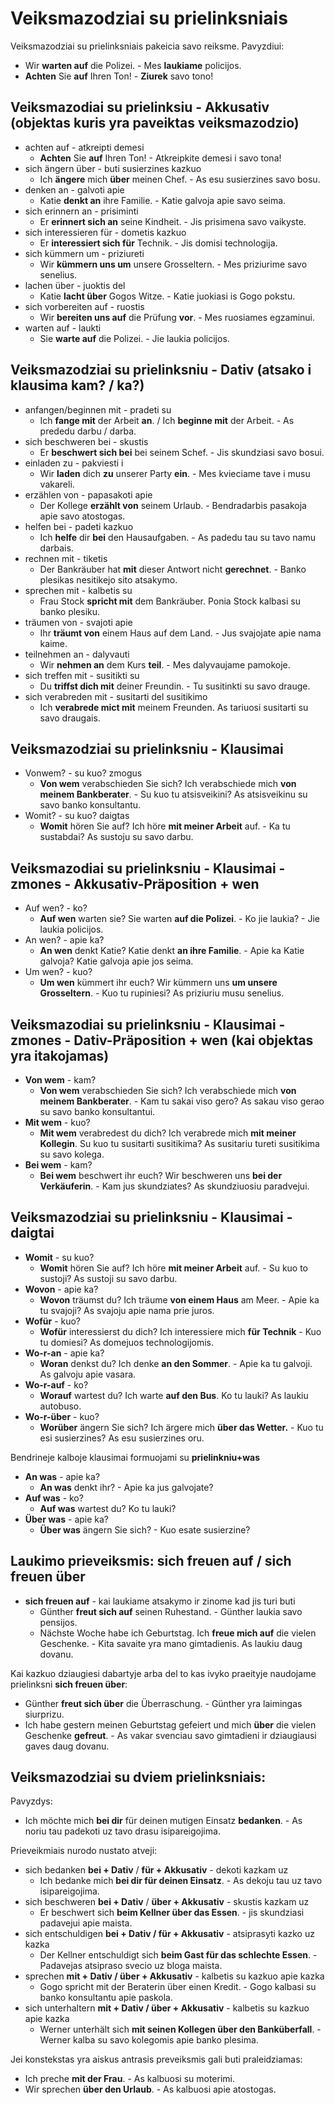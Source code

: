 # Veiksmazodziai su prielinksniais

Veiksmazodziai su prielinksniais pakeicia savo reiksme. Pavyzdiui:

- Wir **warten auf** die Polizei. - Mes **laukiame** policijos.
- **Achten** Sie **auf** Ihren Ton! - **Ziurek** savo tono!

## Veiksmazodiai su prielinksiu - Akkusativ (objektas kuris yra paveiktas veiksmazodzio)

- achten auf - atkreipti demesi
    - **Achten** Sie **auf** Ihren Ton! - Atkreipkite demesi i savo tona!
- sich ängern über - buti susierzines kazkuo
    - Ich **ängere** mich **über** meinen Chef. - As esu susierzines savo bosu.
- denken an - galvoti apie
    - Katie **denkt an** ihre Familie. - Katie galvoja apie savo seima.
- sich erinnern an - prisiminti
    -  Er **erinnert sich an** seine Kindheit. - Jis prisimena savo vaikyste.
- sich interessieren für - dometis kazkuo
    -  Er **interessiert sich für** Technik. - Jis domisi technologija.
- sich kümmern um - priziureti
    -  Wir **kümmern uns um** unsere Grosseltern. - Mes priziurime savo senelius.
- lachen über - juoktis del
    -  Katie **lacht über** Gogos Witze. - Katie juokiasi is Gogo pokstu.
-  sich vorbereiten auf - ruostis
    -  Wir **bereiten uns auf** die Prüfung **vor**. - Mes ruosiames egzaminui.
-  warten auf - laukti
    -  Sie **warte auf** die Polizei. - Jie laukia policijos.

## Veiksmazodziai su prielinksniu - Dativ (atsako i klausima kam? / ka?)

- anfangen/beginnen mit - pradeti su
    -  Ich **fange mit** der Arbeit **an**. / Ich **beginne mit** der Arbeit. - As prededu darbu / darba.
- sich beschweren bei - skustis
    -  Er **beschwert sich bei** bei seinem Schef. - Jis skundziasi savo bosui.
- einladen zu - pakviesti i
    -  Wir **laden** dich **zu** unserer Party **ein**. - Mes kvieciame tave i musu vakareli.
- erzählen von - papasakoti apie
    -  Der Kollege **erzählt von** seinem Urlaub. - Bendradarbis pasakoja apie savo atostogas.
- helfen bei - padeti kazkuo
    -  Ich **helfe** dir **bei** den Hausaufgaben. - As padedu tau su tavo namu darbais.
- rechnen mit - tiketis
    -  Der Bankräuber hat **mit** dieser Antwort nicht **gerechnet**. - Banko plesikas nesitikejo sito atsakymo.
- sprechen mit - kalbetis su
    -  Frau Stock **spricht mit** dem Bankräuber. Ponia Stock kalbasi su banko plesiku.
- träumen von - svajoti apie
    -  Ihr **träumt von** einem Haus auf dem Land. - Jus svajojate apie nama kaime.
- teilnehmen an - dalyvauti
    -  Wir **nehmen an** dem Kurs **teil**. - Mes dalyvaujame pamokoje.
- sich treffen mit - susitikti su
    -  Du **triffst dich mit** deiner Freundin. - Tu susitinkti su savo drauge.
- sich verabreden mit - susitarti del susitikimo
    -  Ich **verabrede mict mit** meinem Freunden. As tariuosi susitarti su savo draugais.

## Veiksmazodziai su prielinksniu - Klausimai

- Vonwem? - su kuo? zmogus
    - **Von wem** verabschieden Sie sich? Ich verabschiede mich **von meinem Bankberater**. - Su kuo tu atsisveikini? As atsisveikinu su savo banko konsultantu.
- Womit? - su kuo? daigtas
    - **Womit** hören Sie auf? Ich höre **mit meiner Arbeit** auf. - Ka tu sustabdai? As sustoju su savo darbu.

 ## Veiksmazodiai su prielinksniu - Klausimai - zmones - Akkusativ-Präposition + wen

- Auf wen? - ko?
    - **Auf wen** warten sie? Sie warten **auf die Polizei**. - Ko jie laukia? - Jie laukia policijos.
- An wen? - apie ka?
    - **An wen** denkt Katie? Katie denkt **an ihre Familie**. - Apie ka Katie galvoja? Katie galvoja apie jos seima.
- Um wen? - kuo?
    - **Um wen** kümmert ihr euch? Wir kümmern uns **um unsere Grosseltern**. - Kuo tu rupiniesi? As priziuriu musu senelius.

 ## Veiksmazodiai su prielinksniu - Klausimai - zmones - Dativ-Präposition + wen (kai objektas yra itakojamas)

- **Von wem** - kam?
    -    **Von wem** verabschieden Sie sich? Ich verabschiede mich **von meinem Bankberater**. - Kam tu sakai viso gero? As sakau viso gerao su savo banko konsultantui.
- **Mit wem** - kuo?
    -    **Mit wem** verabredest du dich? Ich verabrede mich **mit meiner Kollegin**. Su kuo tu susitarti susitikima? As susitariu tureti susitikima su savo kolega.
- **Bei wem** - kam?
    -    **Bei wem** beschwert ihr euch? Wir beschweren uns **bei der Verkäuferin**. - Kam jus skundziates? As skundziuosiu paradvejui.

## Veiksmazodziai su prielinksniu - Klausimai - daigtai

- **Womit** - su kuo?
    -    **Womit** hören Sie auf? Ich höre **mit meiner Arbeit** auf. - Su kuo to sustoji? As sustoji su savo darbu.
- **Wovon** - apie ka?
    -    **Wovon** träumst du? Ich träume **von einem Haus** am Meer. - Apie ka tu svajoji? As svajoju apie nama prie juros.
- **Wofür** - kuo?
    -    **Wofür** interessierst du dich? Ich interessiere mich **für Technik** - Kuo tu domiesi? As domejuos technologijomis.
- **Wo-r-an** - apie ka?
    -    **Woran** denkst du? Ich denke **an den Sommer**. - Apie ka tu galvoji. As galvoju apie vasara.
- **Wo-r-auf** - ko?
    -    **Worauf** wartest du? Ich warte **auf den Bus**. Ko tu lauki? As laukiu autobuso.
- **Wo-r-über** - kuo?
    -    **Worüber** ängern Sie sich? Ich ärgere mich **über das Wetter.** - Kuo tu esi susierzines? As esu susierzines oru.

Bendrineje kalboje klausimai formuojami su **prielinkniu+was**

- **An was** - apie ka?
    -    **An was** denkt ihr? - Apie ka jus galvojate?
- **Auf was** - ko?
    -    **Auf was** wartest du? Ko tu lauki?
- **Über was** - apie ka?
    -    **Über was** ängern Sie sich? - Kuo esate susierzine?

## Laukimo prieveiksmis: sich freuen auf / sich freuen über

- **sich freuen auf** - kai laukiame atsakymo ir zinome kad jis turi buti
    -    Günther **freut sich auf** seinen Ruhestand. - Günther laukia savo pensijos.
    -    Nächste Woche habe ich Geburtstag. Ich **freue mich auf** die vielen Geschenke. - Kita savaite yra mano gimtadienis. As laukiu daug dovanu.
 
Kai kazkuo dziaugiesi dabartyje arba del to kas ivyko praeityje naudojame prielinksni **sich freuen über**:

- Günther **freut sich über** die Überraschung. - Günther yra laimingas siurprizu.
- Ich habe gestern meinen Geburtstag gefeiert und mich **über** die vielen Geschenke **gefreut**. - As vakar svenciau savo gimtadieni ir dziaugiausi gaves daug dovanu.

## Veiksmazodziai su dviem prielinksniais:

Pavyzdys:

- Ich möchte mich **bei dir** für deinen mutigen Einsatz **bedanken**. - As noriu tau padekoti uz tavo drasu isipareigojima.

Prieveikmiais nurodo nustato atveji:

- sich bedanken **bei + Dativ** / **für + Akkusativ** - dekoti kazkam uz
    -    Ich bedanke mich **bei dir für deinen Einsatz**. - As dekoju tau uz tavo isipareigojima.
- sich beschweren **bei + Dativ** / **über + Akkusativ** - skustis kazkam uz
    -    Er beschwert sich **beim Kellner über das Essen**. - jis skundziasi padavejui apie maista.
- sich entschuldigen **bei + Dativ / für + Akkusativ** - atsiprasyti kazko uz kazka
    -    Der Kellner entschuldigt sich **beim Gast für das schlechte Essen**. - Padavejas atsipraso svecio uz bloga maista.
- sprechen **mit + Dativ / über + Akkusativ** - kalbetis su kazkuo apie kazka
    -    Gogo spricht mit der Beraterin über einen Kredit. - Gogo kalbasi su banko konsultantu apie paskola.
- sich unterhaltern **mit + Dativ / über + Akkusativ** - kalbetis su kazkuo apie kazka
    - Werner unterhält sich **mit seinen Kollegen über den Banküberfall**. - Werner kalba su savo kolegomis apie banko plesima.
 
Jei konstekstas yra aiskus antrasis preveiksmis gali buti praleidziamas:

- Ich preche **mit der Frau**. - As kalbuosi su moterimi.
- Wir sprechen **über den Urlaub**. - As kalbuosi apie atostogas.
